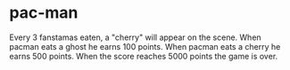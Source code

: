 # pac-man
Every 3 fanstamas eaten, a "cherry" will appear on the scene.
When pacman eats a ghost he earns 100 points.
When pacman eats a cherry he earns 500 points.
When the score reaches 5000 points the game is over.
